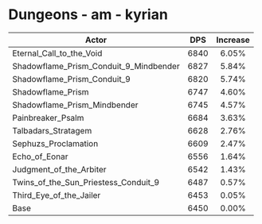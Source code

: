 # Dungeons - am - kyrian
| Actor | DPS | Increase |
|---|:---:|:---:|
|Eternal_Call_to_the_Void|6840|6.05%|
|Shadowflame_Prism_Conduit_9_Mindbender|6827|5.84%|
|Shadowflame_Prism_Conduit_9|6820|5.74%|
|Shadowflame_Prism|6747|4.60%|
|Shadowflame_Prism_Mindbender|6745|4.57%|
|Painbreaker_Psalm|6684|3.63%|
|Talbadars_Stratagem|6628|2.76%|
|Sephuzs_Proclamation|6609|2.47%|
|Echo_of_Eonar|6556|1.64%|
|Judgment_of_the_Arbiter|6542|1.43%|
|Twins_of_the_Sun_Priestess_Conduit_9|6487|0.57%|
|Third_Eye_of_the_Jailer|6453|0.05%|
|Base|6450|0.00%|
